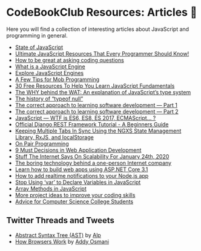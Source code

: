 # CodeBookClub Resources: Articles 📄
Here you will find a collection of interesting articles about JavaScript and programming in general.

- [State of JavaScript](https://stateofjs.com)
- [Ultimate JavaScript Resources That Every Programmer Should Know!](https://medium.com/javascript-in-plain-english/ultimate-javascript-resources-that-every-programmer-should-know-9889d4fd691)
- [How to be great at asking coding questions](https://medium.com/@gordon_zhu/how-to-be-great-at-asking-questions-e37be04d0603)
- [What is a JavaScript Engine](https://www.quora.com/What-is-a-JavaScript-engine)
- [Explore JavaScript Engines](https://www.zeolearn.com/magazine/the-engines-explore-javascript-engines)
- [A Few Tips for Mob Programming](https://www.industriallogic.com/blog/a-few-tips-for-mob-programming/)
- [30 Free Resources To Help You Learn JavaScript Fundamentals](https://www.freecodecamp.org/news/30-free-resources-for-learning-javascript-fundamentals/)
- [The WHY behind the WAT: An explanation of JavaScript’s type system](https://medium.com/dailyjs/the-why-behind-the-wat-an-explanation-of-javascripts-weird-type-system-83b92879a8db)
- [The history of “typeof null”](https://2ality.com/2013/10/typeof-null.html?ck_subscriber_id=696649047)
- [The correct approach to learning software development — Part 1](https://medium.com/@devagrawal09/the-correct-approach-to-learning-software-development-part-1-a4b252ff5533)
- [The correct approach to learning software development — Part 2](https://medium.com/@devagrawal09/the-correct-approach-to-learning-software-development-part-2-52b47450e099)
- [JavaScript — WTF is ES6, ES8, ES 2017, ECMAScript… ?](https://codeburst.io/javascript-wtf-is-es6-es8-es-2017-ecmascript-dca859e4821c)
- [Official Django REST Framework Tutorial - A Beginners Guide](https://wsvincent.com/official-django-rest-framework-tutorial-beginners-guide/)
- [Keeping Multiple Tabs In Sync Using the NGXS State Management Library, RxJS, and localStorage](https://levelup.gitconnected.com/keeping-multiple-tab-in-sync-using-ngxs-state-management-library-rxjs-and-localstorage-840c0bf615fa)
- [On Pair Programming](https://martinfowler.com/articles/on-pair-programming.html#HowToPair)
- [9 Must Decisions in Web Application Development](https://michaelscodingspot.com/web-application-development/?fbclid=IwAR2K-OBq8FZqLKTWkZkgLvXwO_x0kkgfDfgfJFMeqaxXoygS2_otnRHpsy4)
- [Stuff The Internet Says On Scalability For January 24th, 2020](http://highscalability.com/blog/2020/1/24/stuff-the-internet-says-on-scalability-for-january-24th-2020.html)
- [The boring technology behind a one-person Internet company](https://broadcast.listennotes.com/the-boring-technology-behind-listen-notes-56697c2e347b)
- [Learn how to build web apps using ASP.NET Core 3.1](https://www.freecodecamp.org/news/asp-net-core-3-1-course/)
- [How to add realtime notifications to your Node.js app](https://pusher.com/tutorials/realtime-notifications-nodejs)
- [Stop Using ‘var’ to Declare Variables in JavaScript](https://levelup.gitconnected.com/stop-using-var-to-declare-variables-in-javascript-6c0caec16f43)
- [Array Methods in JavaScript](https://medium.com/@kishoreio/array-methods-in-javascript-238455cc5f6c)
- [More project ideas to improve your coding skills](https://www.florin-pop.com/blog/2019/04/more-project-ideas-to-improve-your-coding-skills/)
- [Advice for Computer Science College Students](https://www.joelonsoftware.com/2005/01/02/advice-for-computer-science-college-students/)

## Twitter Threads and Tweets
- [Abstract Syntax Tree (AST)](https://twitter.com/mhmtakifalp/status/1219030513614315520) by [Alp](https://twitter.com/mhmtakifalp)
- [How Browsers Work](https://twitter.com/addyosmani/status/1216064732504788992) by [Addy Osmani](https://twitter.com/addyosmani)
